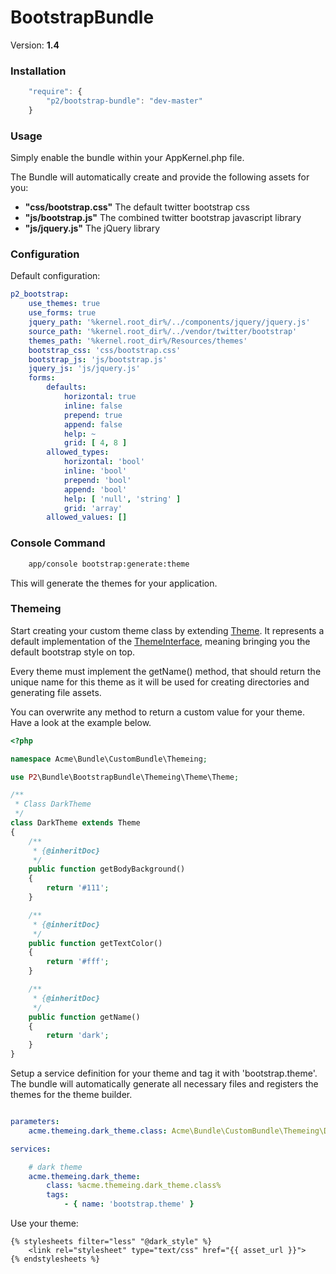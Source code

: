 BootstrapBundle
===============

Version: **1.4**


### Installation

```javascript
    "require": {
        "p2/bootstrap-bundle": "dev-master"
    }
```

### Usage

Simply enable the bundle within your AppKernel.php file.

The Bundle will automatically create and provide the following assets for you:
* **"css/bootstrap.css"**
  The default twitter bootstrap css
* **"js/bootstrap.js"**
  The combined twitter bootstrap javascript library
* **"js/jquery.js"**
  The jQuery library


### Configuration

Default configuration:
```yaml
p2_bootstrap:
    use_themes: true                                                    # enables bootstrap themeing
    use_forms: true                                                     # enables bootstrap forms
    jquery_path: '%kernel.root_dir%/../components/jquery/jquery.js'     # path to the jquery source directory
    source_path: '%kernel.root_dir%/../vendor/twitter/bootstrap'        # path to the bootstrap source directory
    themes_path: '%kernel.root_dir%/Resources/themes'                   # path to store the themes to
    bootstrap_css: 'css/bootstrap.css'                                  # public bootstrap css path
    bootstrap_js: 'js/bootstrap.js'                                     # public bootstrap js library path
    jquery_js: 'js/jquery.js'                                           # public jquery path
    forms:
        defaults:
            horizontal: true
            inline: false
            prepend: true
            append: false
            help: ~
            grid: [ 4, 8 ]
        allowed_types:
            horizontal: 'bool'
            inline: 'bool'
            prepend: 'bool'
            append: 'bool'
            help: [ 'null', 'string' ]
            grid: 'array'
        allowed_values: []
```

### Console Command

```bash
    app/console bootstrap:generate:theme
```

This will generate the themes for your application.

### Themeing

Start creating your custom theme class by extending [Theme](Themeing/Theme.php). It represents a default implementation of the [ThemeInterface](Themeing/ThemeInterface.php), meaning bringing you the default bootstrap style on top.

Every theme must implement the getName() method, that should return the unique name for this theme as it will be used for creating directories and generating file assets.

You can overwrite any method to return a custom value for your theme. Have a look at the example below.

```php
<?php

namespace Acme\Bundle\CustomBundle\Themeing;

use P2\Bundle\BootstrapBundle\Themeing\Theme\Theme;

/**
 * Class DarkTheme
 */
class DarkTheme extends Theme
{
    /**
     * {@inheritDoc}
     */
    public function getBodyBackground()
    {
        return '#111';
    }

    /**
     * {@inheritDoc}
     */
    public function getTextColor()
    {
        return '#fff';
    }

    /**
     * {@inheritDoc}
     */
    public function getName()
    {
        return 'dark';
    }
}

```
Setup a service definition for your theme and tag it with 'bootstrap.theme'. The bundle will automatically generate all
necessary files and registers the themes for the theme builder.

```yaml

parameters:
    acme.themeing.dark_theme.class: Acme\Bundle\CustomBundle\Themeing\DarkTheme

services:

    # dark theme
    acme.themeing.dark_theme:
        class: %acme.themeing.dark_theme.class%
        tags:
            - { name: 'bootstrap.theme' }

```

Use your theme:

```twig
{% stylesheets filter="less" "@dark_style" %}
    <link rel="stylesheet" type="text/css" href="{{ asset_url }}">
{% endstylesheets %}
```

